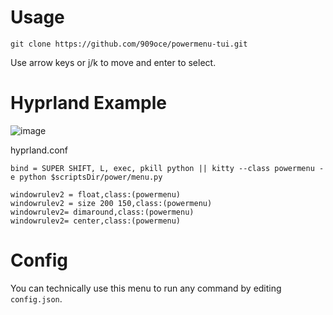 # Usage
```git clone https://github.com/909oce/powermenu-tui.git```

Use arrow keys or j/k to move and enter to select.

# Hyprland Example
![image](preview.png)

hyprland.conf
```
bind = SUPER SHIFT, L, exec, pkill python || kitty --class powermenu -e python $scriptsDir/power/menu.py

windowrulev2 = float,class:(powermenu)
windowrulev2 = size 200 150,class:(powermenu)
windowrulev2= dimaround,class:(powermenu)
windowrulev2= center,class:(powermenu)
```
# Config
You can technically use this menu to run any command by editing `config.json`.


